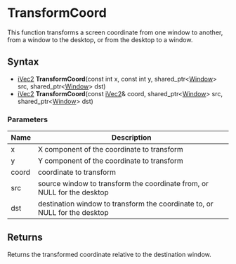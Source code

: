 # TransformCoord #
This function transforms a screen coordinate from one window to another, from a window to the desktop, or from the desktop to a window.

## Syntax ##
- [iVec2](iVec2.md) **TransformCoord**(const int x, const int y, shared_ptr<[Window](Window.md)\> src, shared_ptr<[Window](Window.md)\> dst)
- [iVec2](iVec2.md) **TransformCoord**(const [iVec2](iVec2.md)& coord, shared_ptr<[Window](Window.md)\> src, shared_ptr<[Window](Window.md)\> dst)

### Parameters ###
| Name | Description |
| --- | --- |
| x | X component of the coordinate to transform |
| y | Y component of the coordinate to transform |
| coord | coordinate to transform |
| src | source window to transform the coordinate from, or NULL for the desktop |
| dst | destination window to transform the coordinate to, or NULL for the desktop |

## Returns ##
Returns the transformed coordinate relative to the destination window.